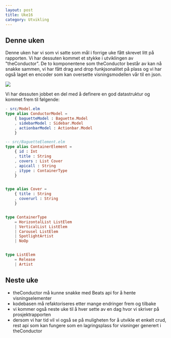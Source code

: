 ```yaml
---
layout: post
title: Uke16
category: Utvikling
---
```

## Denne uken
Denne uken har vi som vi satte som mål i forrige uke fått skrevet litt på rapporten. 
Vi har dessuten kommet et stykke i utviklingen av "theConductor". 
De to komponentene som theConductor består av kan nå snakke sammen,
vi har fått drag and drop funkjsonalitet på plass og vi har også laget en encoder som
kan oversette visningsmodellen vår til en json.

![]({{site.baseurl}}/assets/img/spider_Big.gif)

Vi har dessuten jobbet en del med å definere en god datastruktur og kommet frem til følgende:

```Elm
- src/Model.elm
type alias ConductorModel =
    { baguetteModel : Baguette.Model
    , sidebarModel : Sidebar.Model
    , actionbarModel : Actionbar.Model
    }

-- src/BaguetteElement.elm
type alias ContainerElement =
    { id : Int
    , title : String
    , covers : List Cover
    , apicall : String
    , itype : ContainerType
    }


type alias Cover =
    { title : String
    , coverurl : String
    }


type ContainerType
    = HorizontalList ListElem
    | VerticalList ListElem
    | Carousel ListElem
    | SpotlightArtist
    | NoOp


type ListElem
    = Release
    | Artist
```


## Neste uke
- theConductor må kunne snakke med Beats api for å hente visningselementer
- kodebasen må refaktoriseres etter mange endringer frem og tilbake
- vi kommer også neste uke til å hver sette av en dag hvor vi skriver på prosjektrapporten
- dersom vi har tid vil vi også se på muligheten for å utvikle et enkelt crud, rest api som kan fungere som en lagringsplass for visninger generert i theConductor
